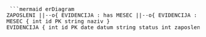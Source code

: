 <pre> ```mermaid erDiagram 
ZAPOSLENI ||--o{ EVIDENCIJA : has MESEC ||--o{ EVIDENCIJA : covers ZAPOSLENI { int id PK string ime string prezime } 
MESEC { int id PK string naziv } 
EVIDENCIJA { int id PK date datum string status int zaposleni_id FK int mesec_id FK } ``` </pre>
